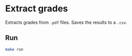# Extract grades
Extracts grades from `.pdf` files.  Saves the results to a `.csv`.

## Run
```bash
make run
```